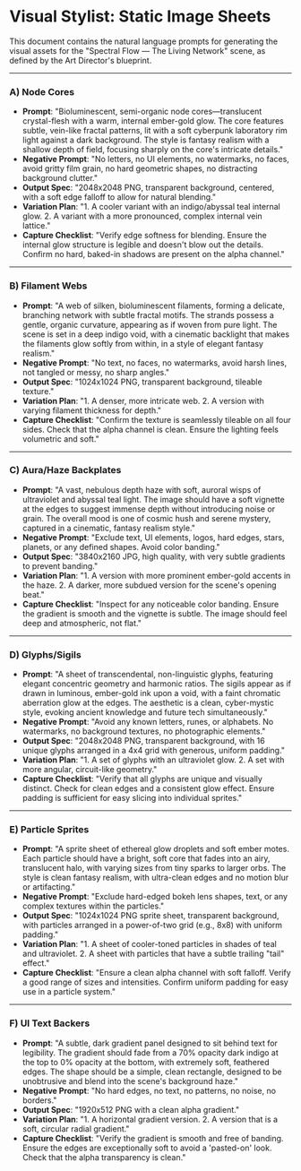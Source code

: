 # Visual Stylist: Static Image Sheets

This document contains the natural language prompts for generating the visual assets for the "Spectral Flow — The Living Network" scene, as defined by the Art Director's blueprint.

---

### A) Node Cores

*   **Prompt**: "Bioluminescent, semi-organic node cores—translucent crystal-flesh with a warm, internal ember-gold glow. The core features subtle, vein-like fractal patterns, lit with a soft cyberpunk laboratory rim light against a dark background. The style is fantasy realism with a shallow depth of field, focusing sharply on the core's intricate details."
*   **Negative Prompt**: "No letters, no UI elements, no watermarks, no faces, avoid gritty film grain, no hard geometric shapes, no distracting background clutter."
*   **Output Spec**: "2048x2048 PNG, transparent background, centered, with a soft edge falloff to allow for natural blending."
*   **Variation Plan**: "1. A cooler variant with an indigo/abyssal teal internal glow. 2. A variant with a more pronounced, complex internal vein lattice."
*   **Capture Checklist**: "Verify edge softness for blending. Ensure the internal glow structure is legible and doesn't blow out the details. Confirm no hard, baked-in shadows are present on the alpha channel."

---

### B) Filament Webs

*   **Prompt**: "A web of silken, bioluminescent filaments, forming a delicate, branching network with subtle fractal motifs. The strands possess a gentle, organic curvature, appearing as if woven from pure light. The scene is set in a deep indigo void, with a cinematic backlight that makes the filaments glow softly from within, in a style of elegant fantasy realism."
*   **Negative Prompt**: "No text, no faces, no watermarks, avoid harsh lines, not tangled or messy, no sharp angles."
*   **Output Spec**: "1024x1024 PNG, transparent background, tileable texture."
*   **Variation Plan**: "1. A denser, more intricate web. 2. A version with varying filament thickness for depth."
*   **Capture Checklist**: "Confirm the texture is seamlessly tileable on all four sides. Check that the alpha channel is clean. Ensure the lighting feels volumetric and soft."

---

### C) Aura/Haze Backplates

*   **Prompt**: "A vast, nebulous depth haze with soft, auroral wisps of ultraviolet and abyssal teal light. The image should have a soft vignette at the edges to suggest immense depth without introducing noise or grain. The overall mood is one of cosmic hush and serene mystery, captured in a cinematic, fantasy realism style."
*   **Negative Prompt**: "Exclude text, UI elements, logos, hard edges, stars, planets, or any defined shapes. Avoid color banding."
*   **Output Spec**: "3840x2160 JPG, high quality, with very subtle gradients to prevent banding."
*   **Variation Plan**: "1. A version with more prominent ember-gold accents in the haze. 2. A darker, more subdued version for the scene's opening beat."
*   **Capture Checklist**: "Inspect for any noticeable color banding. Ensure the gradient is smooth and the vignette is subtle. The image should feel deep and atmospheric, not flat."

---

### D) Glyphs/Sigils

*   **Prompt**: "A sheet of transcendental, non-linguistic glyphs, featuring elegant concentric geometry and harmonic ratios. The sigils appear as if drawn in luminous, ember-gold ink upon a void, with a faint chromatic aberration glow at the edges. The aesthetic is a clean, cyber-mystic style, evoking ancient knowledge and future tech simultaneously."
*   **Negative Prompt**: "Avoid any known letters, runes, or alphabets. No watermarks, no background textures, no photographic elements."
*   **Output Spec**: "2048x2048 PNG, transparent background, with 16 unique glyphs arranged in a 4x4 grid with generous, uniform padding."
*   **Variation Plan**: "1. A set of glyphs with an ultraviolet glow. 2. A set with more angular, circuit-like geometry."
*   **Capture Checklist**: "Verify that all glyphs are unique and visually distinct. Check for clean edges and a consistent glow effect. Ensure padding is sufficient for easy slicing into individual sprites."

---

### E) Particle Sprites

*   **Prompt**: "A sprite sheet of ethereal glow droplets and soft ember motes. Each particle should have a bright, soft core that fades into an airy, translucent halo, with varying sizes from tiny sparks to larger orbs. The style is clean fantasy realism, with ultra-clean edges and no motion blur or artifacting."
*   **Negative Prompt**: "Exclude hard-edged bokeh lens shapes, text, or any complex textures within the particles."
*   **Output Spec**: "1024x1024 PNG sprite sheet, transparent background, with particles arranged in a power-of-two grid (e.g., 8x8) with uniform padding."
*   **Variation Plan**: "1. A sheet of cooler-toned particles in shades of teal and ultraviolet. 2. A sheet with particles that have a subtle trailing "tail" effect."
*   **Capture Checklist**: "Ensure a clean alpha channel with soft falloff. Verify a good range of sizes and intensities. Confirm uniform padding for easy use in a particle system."

---

### F) UI Text Backers

*   **Prompt**: "A subtle, dark gradient panel designed to sit behind text for legibility. The gradient should fade from a 70% opacity dark indigo at the top to 0% opacity at the bottom, with extremely soft, feathered edges. The shape should be a simple, clean rectangle, designed to be unobtrusive and blend into the scene's background haze."
*   **Negative Prompt**: "No hard edges, no text, no patterns, no noise, no borders."
*   **Output Spec**: "1920x512 PNG with a clean alpha gradient."
*   **Variation Plan**: "1. A horizontal gradient version. 2. A version that is a soft, circular radial gradient."
*   **Capture Checklist**: "Verify the gradient is smooth and free of banding. Ensure the edges are exceptionally soft to avoid a 'pasted-on' look. Check that the alpha transparency is clean."
